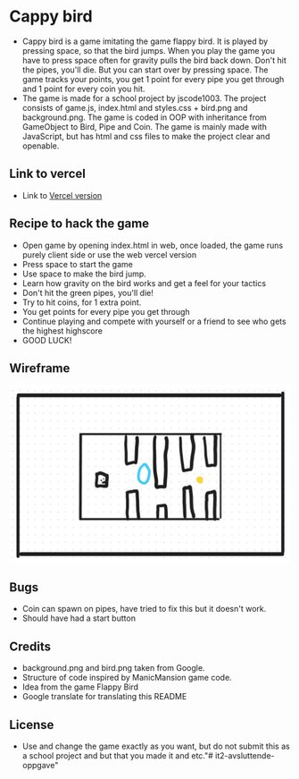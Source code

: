 # Cappy bird
- Cappy bird is a game imitating the game flappy bird. It is played by pressing space, so that the bird jumps. When you play the game you have to press space often for gravity pulls the bird back down. Don't hit the pipes, you'll die. But you can start over by pressing space. The game tracks your points, you get 1 point for every pipe you get through and 1 point for every coin you hit.
- The game is made for a school project by jscode1003. The project consists of game.js, index.html and styles.css + bird.png and background.png. The game is coded in OOP with inheritance from GameObject to Bird, Pipe and Coin. The game is mainly made with JavaScript, but has html and css files to make the project clear and openable.

## Link to vercel
- Link to [Vercel version](https://cappy-bird.vercel.app/)
## Recipe to hack the game
- Open game by opening index.html in web, once loaded, the game runs purely client side or use the web vercel version 
- Press space to start the game
- Use space to make the bird jump.
- Learn how gravity on the bird works and get a feel for your tactics
- Don't hit the green pipes, you'll die!
- Try to hit coins, for 1 extra point.
- You get points for every pipe you get through
- Continue playing and compete with yourself or a friend to see who gets the highest highscore
- GOOD LUCK!

## Wireframe
![Wireframe](img/wireframe.jpg)

## Bugs
- Coin can spawn on pipes, have tried to fix this but it doesn't work.
- Should have had a start button


## Credits
- background.png and bird.png taken from Google.
- Structure of code inspired by ManicMansion game code.
- Idea from the game Flappy Bird
- Google translate for translating this README


## License
- Use and change the game exactly as you want, but do not submit this as a school project and but that you made it and etc."# it2-avsluttende-oppgave" 
